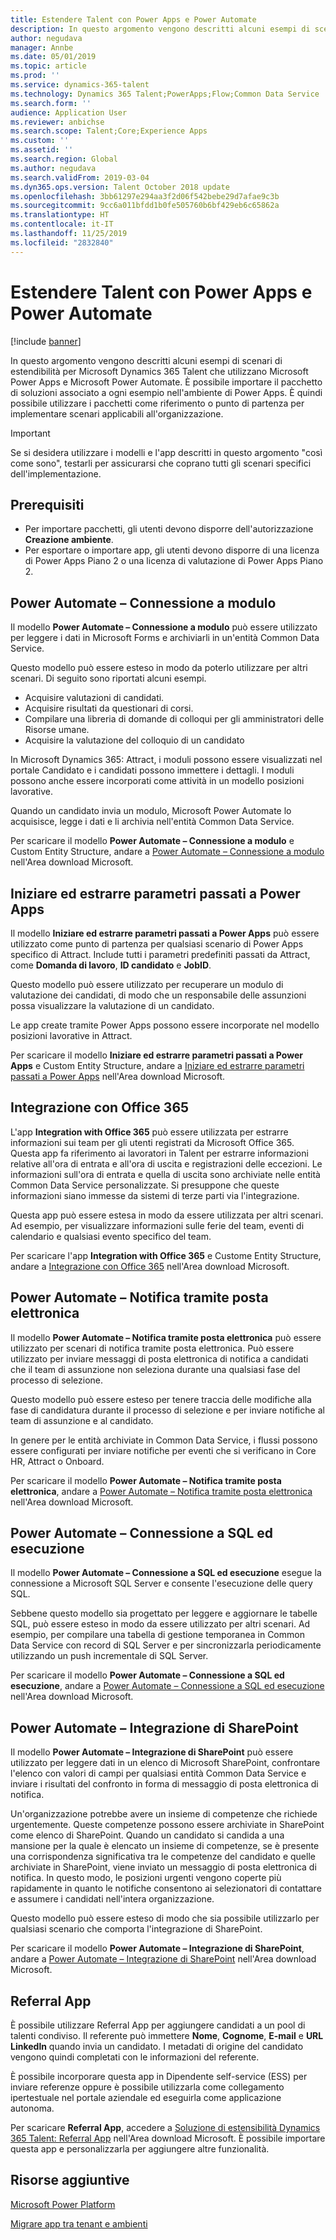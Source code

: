 ```yaml
---
title: Estendere Talent con Power Apps e Power Automate
description: In questo argomento vengono descritti alcuni esempi di scenari di estendibilità per Microsoft Dynamics 365 Talent che utilizzano Microsoft Power Apps e Microsoft Power Automate.
author: negudava
manager: Annbe
ms.date: 05/01/2019
ms.topic: article
ms.prod: ''
ms.service: dynamics-365-talent
ms.technology: Dynamics 365 Talent;PowerApps;Flow;Common Data Service
ms.search.form: ''
audience: Application User
ms.reviewer: anbichse
ms.search.scope: Talent;Core;Experience Apps
ms.custom: ''
ms.assetid: ''
ms.search.region: Global
ms.author: negudava
ms.search.validFrom: 2019-03-04
ms.dyn365.ops.version: Talent October 2018 update
ms.openlocfilehash: 3bb61297e294aa3f2d06f542bebe29d7afae9c3b
ms.sourcegitcommit: 9cc6a011bfdd1b0fe505760b6bf429eb6c65862a
ms.translationtype: HT
ms.contentlocale: it-IT
ms.lasthandoff: 11/25/2019
ms.locfileid: "2832840"
---
```

# <a name="extend-talent-with-power-apps-and-power-automate"></a>Estendere Talent con Power Apps e Power Automate

[!include [banner](includes/banner.md)]

In questo argomento vengono descritti alcuni esempi di scenari di estendibilità per Microsoft Dynamics 365 Talent che utilizzano Microsoft Power Apps e Microsoft Power Automate. È possibile importare il pacchetto di soluzioni associato a ogni esempio nell'ambiente di Power Apps. È quindi possibile utilizzare i pacchetti come riferimento o punto di partenza per implementare scenari applicabili all'organizzazione.

> [!IMPORTANT]
> Se si desidera utilizzare i modelli e l'app descritti in questo argomento "così come sono", testarli per assicurarsi che coprano tutti gli scenari specifici dell'implementazione.


## <a name="prerequisites"></a>Prerequisiti

- Per importare pacchetti, gli utenti devono disporre dell'autorizzazione **Creazione ambiente**.
- Per esportare o importare app, gli utenti devono disporre di una licenza di Power Apps Piano 2 o una licenza di valutazione di Power Apps Piano 2.

## <a name="power-automate--form-connect"></a>Power Automate – Connessione a modulo

Il modello **Power Automate – Connessione a modulo** può essere utilizzato per leggere i dati in Microsoft Forms e archiviarli in un'entità Common Data Service.

Questo modello può essere esteso in modo da poterlo utilizzare per altri scenari. Di seguito sono riportati alcuni esempi.

- Acquisire valutazioni di candidati.
- Acquisire risultati da questionari di corsi.
- Compilare una libreria di domande di colloqui per gli amministratori delle Risorse umane.
- Acquisire la valutazione del colloquio di un candidato

In Microsoft Dynamics 365: Attract, i moduli possono essere visualizzati nel portale Candidato e i candidati possono immettere i dettagli. I moduli possono anche essere incorporati come attività in un modello posizioni lavorative.

Quando un candidato invia un modulo, Microsoft Power Automate lo acquisisce, legge i dati e li archivia nell'entità Common Data Service.

Per scaricare il modello **Power Automate – Connessione a modulo** e Custom Entity Structure, andare a [Power Automate – Connessione a modulo](https://go.microsoft.com/fwlink/?linkid=2081988) nell'Area download Microsoft.

## <a name="initiate-and-extract-parameters-passed-to-power-apps"></a>Iniziare ed estrarre parametri passati a Power Apps

Il modello **Iniziare ed estrarre parametri passati a Power Apps** può essere utilizzato come punto di partenza per qualsiasi scenario di Power Apps specifico di Attract. Include tutti i parametri predefiniti passati da Attract, come **Domanda di lavoro**, **ID candidato** e **JobID**.

Questo modello può essere utilizzato per recuperare un modulo di valutazione dei candidati, di modo che un responsabile delle assunzioni possa visualizzare la valutazione di un candidato.

Le app create tramite Power Apps possono essere incorporate nel modello posizioni lavorative in Attract.

Per scaricare il modello **Iniziare ed estrarre parametri passati a Power Apps** e Custom Entity Structure, andare a [Iniziare ed estrarre parametri passati a Power Apps](https://go.microsoft.com/fwlink/?linkid=2081991) nell'Area download Microsoft.

## <a name="integration-with-office-365"></a>Integrazione con Office 365

L'app **Integration with Office 365** può essere utilizzata per estrarre informazioni sui team per gli utenti registrati da Microsoft Office 365. Questa app fa riferimento ai lavoratori in Talent per estrarre informazioni relative all'ora di entrata e all'ora di uscita e registrazioni delle eccezioni. Le informazioni sull'ora di entrata e quella di uscita sono archiviate nelle entità Common Data Service personalizzate. Si presuppone che queste informazioni siano immesse da sistemi di terze parti via l'integrazione.

Questa app può essere estesa in modo da essere utilizzata per altri scenari. Ad esempio, per visualizzare informazioni sulle ferie del team, eventi di calendario e qualsiasi evento specifico del team.

Per scaricare l'app **Integration with Office 365** e Custome Entity Structure, andare a [Integrazione con Office 365](https://go.microsoft.com/fwlink/?linkid=2081787) nell'Area download Microsoft.

## <a name="power-automate--email-notification"></a>Power Automate – Notifica tramite posta elettronica

Il modello **Power Automate – Notifica tramite posta elettronica** può essere utilizzato per scenari di notifica tramite posta elettronica. Può essere utilizzato per inviare messaggi di posta elettronica di notifica a candidati che il team di assunzione non seleziona durante una qualsiasi fase del processo di selezione.

Questo modello può essere esteso per tenere traccia delle modifiche alla fase di candidatura durante il processo di selezione e per inviare notifiche al team di assunzione e al candidato.

In genere per le entità archiviate in Common Data Service, i flussi possono essere configurati per inviare notifiche per eventi che si verificano in Core HR, Attract o Onboard.

Per scaricare il modello **Power Automate – Notifica tramite posta elettronica**, andare a [Power Automate – Notifica tramite posta elettronica](https://go.microsoft.com/fwlink/?linkid=2082103) nell'Area download Microsoft.

## <a name="power-automate--sql-connect-and-execute"></a>Power Automate – Connessione a SQL ed esecuzione

Il modello **Power Automate – Connessione a SQL ed esecuzione** esegue la connessione a Microsoft SQL Server e consente l'esecuzione delle query SQL.

Sebbene questo modello sia progettato per leggere e aggiornare le tabelle SQL, può essere esteso in modo da essere utilizzato per altri scenari. Ad esempio, per compilare una tabella di gestione temporanea in Common Data Service con record di SQL Server e per sincronizzarla periodicamente utilizzando un push incrementale di SQL Server.

Per scaricare il modello **Power Automate – Connessione a SQL ed esecuzione**, andare a [Power Automate – Connessione a SQL ed esecuzione](https://go.microsoft.com/fwlink/?linkid=2081789) nell'Area download Microsoft.

## <a name="power-automate--sharepoint-integration"></a>Power Automate – Integrazione di SharePoint

Il modello **Power Automate – Integrazione di SharePoint** può essere utilizzato per leggere dati in un elenco di Microsoft SharePoint, confrontare l'elenco con valori di campi per qualsiasi entità Common Data Service e inviare i risultati del confronto in forma di messaggio di posta elettronica di notifica. 

Un'organizzazione potrebbe avere un insieme di competenze che richiede urgentemente. Queste competenze possono essere archiviate in SharePoint come elenco di SharePoint. Quando un candidato si candida a una mansione per la quale è elencato un insieme di competenze, se è presente una corrispondenza significativa tra le competenze del candidato e quelle archiviate in SharePoint, viene inviato un messaggio di posta elettronica di notifica. In questo modo, le posizioni urgenti vengono coperte più rapidamente in quanto le notifiche consentono ai selezionatori di contattare e assumere i candidati nell'intera organizzazione.

Questo modello può essere esteso di modo che sia possibile utilizzarlo per qualsiasi scenario che comporta l'integrazione di SharePoint.

Per scaricare il modello **Power Automate – Integrazione di SharePoint**, andare a [Power Automate – Integrazione di SharePoint](https://go.microsoft.com/fwlink/?linkid=2082109) nell'Area download Microsoft.

## <a name="referral-app"></a>Referral App
È possibile utilizzare Referral App per aggiungere candidati a un pool di talenti condiviso. Il referente può immettere **Nome**, **Cognome**, **E-mail** e **URL Linkedln** quando invia un candidato. I metadati di origine del candidato vengono quindi completati con le informazioni del referente.

È possibile incorporare questa app in Dipendente self-service (ESS) per inviare referenze oppure è possibile utilizzarla come collegamento ipertestuale nel portale aziendale ed eseguirla come applicazione autonoma.

Per scaricare **Referral App**, accedere a [Soluzione di estensibilità Dynamics 365 Talent: Referral App](http://www.microsoft.com/downloads/details.aspx?FamilyID=9a59c9d1-f8a1-4d4d-b768-cfc4f4eb9d0d) nell'Area download Microsoft. È possibile importare questa app e personalizzarla per aggiungere altre funzionalità.

## <a name="additional-resources"></a>Risorse aggiuntive

[Microsoft Power Platform](https://docs.microsoft.com/power-platform/admin/admin-documentation)

[Migrare app tra tenant e ambienti](https://docs.microsoft.com/power-platform/admin/environment-and-tenant-migration)
